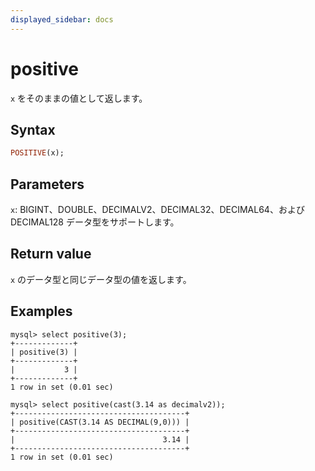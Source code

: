 ```yaml
---
displayed_sidebar: docs
---
```


# positive

`x` をそのままの値として返します。

## Syntax

```Haskell
POSITIVE(x);
```

## Parameters

`x`: BIGINT、DOUBLE、DECIMALV2、DECIMAL32、DECIMAL64、および DECIMAL128 データ型をサポートします。

## Return value

`x` のデータ型と同じデータ型の値を返します。

## Examples

```Plain
mysql> select positive(3);
+-------------+
| positive(3) |
+-------------+
|           3 |
+-------------+
1 row in set (0.01 sec)

mysql> select positive(cast(3.14 as decimalv2));
+--------------------------------------+
| positive(CAST(3.14 AS DECIMAL(9,0))) |
+--------------------------------------+
|                                 3.14 |
+--------------------------------------+
1 row in set (0.01 sec)
```